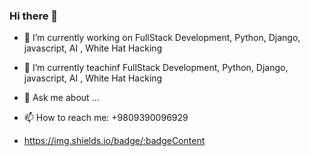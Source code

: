 ### Hi there 👋

<!--
**mostafa-sadeghi/mostafa-sadeghi** is a ✨ _special_ ✨ repository because its `README.md` (this file) appears on your GitHub profile.

Here are some ideas to get you started:

-->

- 🔭 I’m currently working on FullStack Development, Python, Django, javascript, AI , White Hat Hacking
- 🌱 I’m currently teachinf FullStack Development, Python, Django, javascript, AI , White Hat Hacking

- 💬 Ask me about ...
- 📫 How to reach me: +9809390096929
- https://img.shields.io/badge/:badgeContent


